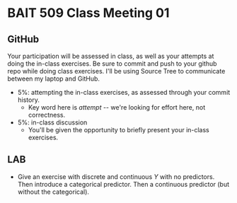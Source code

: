 BAIT 509 Class Meeting 01
================

GitHub
------

Your participation will be assessed in class, as well as your attempts at doing the in-class exercises. Be sure to commit and push to your github repo while doing class exercises. I'll be using Source Tree to communicate between my laptop and GitHub.

-   5%: attempting the in-class exercises, as assessed through your commit history.
    -   Key word here is *attempt* -- we're looking for effort here, not correctness.
-   5%: in-class discussion
    -   You'll be given the opportunity to briefly present your in-class exercises.

LAB
---

-   Give an exercise with discrete and continuous *Y* with no predictors. Then introduce a categorical predictor. Then a continuous predictor (but without the categorical).
